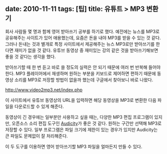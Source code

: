 date: 2010-11-11
tags: [팁]
title: 유튜트 > MP3 변환기
---
회사 사람들 몇 명과 함께 영어 받아쓰기 공부를 하기로 했다. 예전에는 뉴스를 MP3로 공유해주는 사이트가 있어 애용했는데, 요즘은 돈을 내야 MP3를 받을 수 있는 것 같다. 그러나 돈내는 것과 별개로 특정 사이트에서 제공해주는 뉴스 MP3로만 받아쓰기를 한다면 재미가 없을 것 같다. 유튜브 동영상 중 재미있는 강의 같은 것을 받아쓰기해보면 좋을 것 같다는 생각을 했다.
<!--more-->

받아쓰기할 때 한 번 듣고 바로 쓸 정도의 실력은 안 되기 때문에 여러 번 반복해 들어야 한다. MP3 플레이어에서 재생하며 원하는 부분을 키보드로 제어하면 편하기 때문에 동영상 소리를 MP3로 저장할 방법이 없을까 했는데 구글에서 찾아보니 바로 나왔다.

http://www.video2mp3.net/index.php

이 사이트에서 유튜브 동영상의 URL을 입력하면 해당 동영상을 MP3로 변환한 다음 파일을 다운로드할 수 있게 해준다.

동영상이 긴 경우에는 일부분만 사용하고 싶을 때는, 다양한 MP3 편집 프로그램이 있지만, 오픈소스 소리 편집 도구인 [Audicity](http://audacity.sourceforge.net/)가 좋은 것 같다. 원하는 구간만 선택해 MP3로 저장할 수 있다. 일부 프로그램은 파일 크기에 제한이 있는 경우가 있지만 Audicity는 큰 파일도 문제없이 잘 처리해준다.

이 두 도구를 이용하면 영어 받아쓰기할 MP3 파일을 얼마든지 만들 수 있다.
